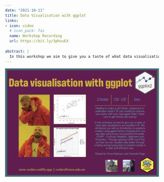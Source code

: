 ```yaml
---
date: "2021-10-11"
title: Data Visualisation with ggplot
links:
- icon: video
  # icon_pack: fas
  name: Workshop Recording 
  url: https://bit.ly/3phvuEX
  
abstract: |
  In this workshop we aim to give you a taste of what data visualisations are possible in R. We will dazzle you with an introduction to graphics creation using ggplot before changing how you see data using some core graphical principles.
---
```



<img src="data_vis.png" width=1450 style = "margin-left: 0px; margin-right: 0px; float:right;" >






